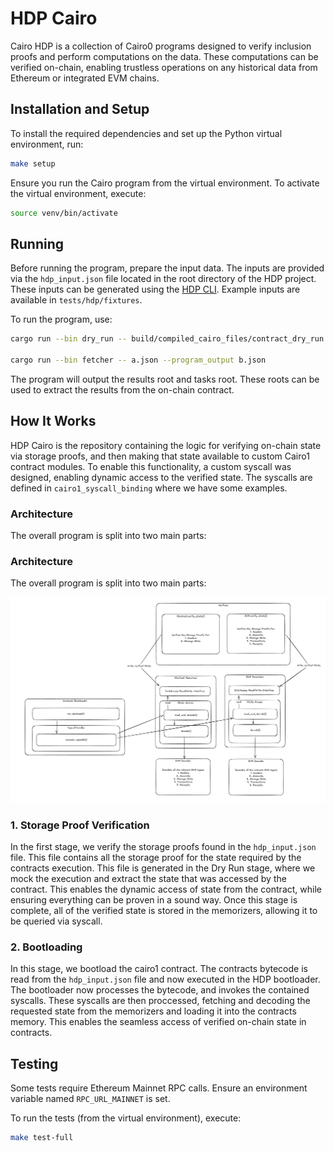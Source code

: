 # HDP Cairo

Cairo HDP is a collection of Cairo0 programs designed to verify inclusion proofs and perform computations on the data. These computations can be verified on-chain, enabling trustless operations on any historical data from Ethereum or integrated EVM chains.

## Installation and Setup

To install the required dependencies and set up the Python virtual environment, run:

```bash
make setup
```

Ensure you run the Cairo program from the virtual environment. To activate the virtual environment, execute:

```bash
source venv/bin/activate
```

## Running

Before running the program, prepare the input data. The inputs are provided via the `hdp_input.json` file located in the root directory of the HDP project. These inputs can be generated using the [HDP CLI](https://github.com/HerodotusDev/hdp). Example inputs are available in `tests/hdp/fixtures`.

To run the program, use:

```bash
cargo run --bin dry_run -- build/compiled_cairo_files/contract_dry_run.json --program_input rust_input.json --program_output a.json --layout all_cairo

cargo run --bin fetcher -- a.json --program_output b.json
```

The program will output the results root and tasks root. These roots can be used to extract the results from the on-chain contract.

## How It Works

HDP Cairo is the repository containing the logic for verifying on-chain state via storage proofs, and then making that state available to custom Cairo1 contract modules. To enable this functionality, a custom syscall was designed, enabling dynamic access to the verified state. The syscalls are defined in `cairo1_syscall_binding` where we have some examples.

### Architecture
The overall program is split into two main parts:

### Architecture
The overall program is split into two main parts:

![Architecture](.github/architecture.png)



### 1. Storage Proof Verification
In the first stage, we verify the storage proofs found in the `hdp_input.json` file. This file contains all the storage proof for the state required by the contracts execution. This file is generated in the Dry Run stage, where we mock the execution and extract the state that was accessed by the contract. This enables the dynamic access of state from the contract, while ensuring everything can be proven in a sound way. Once this stage is complete, all of the verified state is stored in the memorizers, allowing it to be queried via syscall.

### 2. Bootloading
In this stage, we bootload the cairo1 contract. The contracts bytecode is read from the `hdp_input.json` file and now executed in the HDP bootloader. The bootloader now processes the bytecode, and invokes the contained syscalls. These syscalls are then proccessed, fetching and decoding the requested state from the memorizers and loading it into the contracts memory. This enables the seamless access of verified on-chain state in contracts.

## Testing

Some tests require Ethereum Mainnet RPC calls. Ensure an environment variable named `RPC_URL_MAINNET` is set.

To run the tests (from the virtual environment), execute:

```bash
make test-full
```
